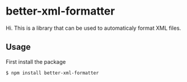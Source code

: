 # better-xml-formatter
Hi. This is a library that can be used to automaticaly format XML files.

## Usage

First install the package

```
$ npm install better-xml-formatter
```